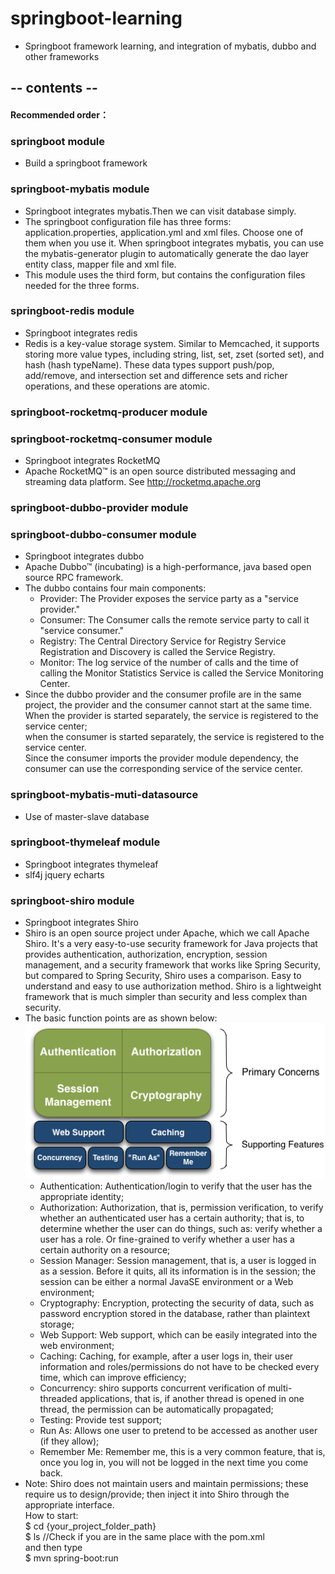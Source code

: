 # springboot-learning
 * Springboot framework learning, and integration of mybatis, dubbo and other frameworks

## -- contents --

#### Recommended order：

### springboot module
 * Build a springboot framework
 
### springboot-mybatis module
 * Springboot integrates mybatis.Then we can visit database simply.  
 * The springboot configuration file has three forms: application.properties, application.yml and xml files. 
 Choose one of them when you use it. When springboot integrates mybatis, you can use the mybatis-generator plugin 
 to automatically generate the dao layer entity class, mapper file and xml file.  
 * This module uses the third form, but contains the configuration files needed for the three forms.
 
### springboot-redis module
 * Springboot integrates redis  
 * Redis is a key-value storage system. Similar to Memcached, it supports storing more value types, 
 including string, list, set, zset (sorted set), and hash (hash typeName). These data types support push/pop, add/remove, 
 and intersection set and difference sets and richer operations, and these operations are atomic.
 
### springboot-rocketmq-producer module  
### springboot-rocketmq-consumer module
 * Springboot integrates RocketMQ
 * Apache RocketMQ™ is an open source distributed messaging and streaming data platform.
 See http://rocketmq.apache.org
  
### springboot-dubbo-provider module
### springboot-dubbo-consumer module
 * Springboot integrates dubbo
 * Apache Dubbo™ (incubating) is a high-performance, java based open source RPC framework.
 * The dubbo contains four main components:    
   * Provider: The Provider exposes the service party as a "service provider."   
   * Consumer: The Consumer calls the remote service party to call it "service consumer."   
   * Registry: The Central Directory Service for Registry Service Registration and Discovery is called the 
   Service Registry.   
   * Monitor: The log service of the number of calls and the time of calling the Monitor Statistics Service is called 
   the Service Monitoring Center. 
 * Since the dubbo provider and the consumer profile are in the same project, the provider and the consumer cannot start 
 at the same time.   
 When the provider is started separately, the service is registered to the service center;   
 when the consumer is started separately, the service is registered to the service center.   
 Since the consumer imports the provider module dependency, the consumer can use the corresponding service of the 
 service center.
  
### springboot-mybatis-muti-datasource
 *  Use of master-slave database
  
### springboot-thymeleaf module
 * Springboot integrates thymeleaf
 * slf4j jquery echarts
 
### springboot-shiro module
 * Springboot integrates Shiro
 * Shiro is an open source project under Apache, which we call Apache Shiro. It's a very easy-to-use security framework 
 for Java projects that provides authentication, authorization, encryption, session management, and a security framework 
 that works like Spring Security, but compared to Spring Security, Shiro uses a comparison. Easy to understand and 
 easy to use authorization method. Shiro is a lightweight framework that is much simpler than security and less 
 complex than security.  
 * The basic function points are as shown below:  
 ![image text](images/shiro_function_points.png)  
   * Authentication: Authentication/login to verify that the user has the appropriate identity;
   * Authorization: Authorization, that is, permission verification, to verify whether an authenticated user has a 
   certain authority; that is, to determine whether the user can do things, such as: verify whether a user has a role. 
   Or fine-grained to verify whether a user has a certain authority on a resource;
   * Session Manager: Session management, that is, a user is logged in as a session. Before it quits, all its 
   information is in the session; the session can be either a normal JavaSE environment or a Web environment;
   * Cryptography: Encryption, protecting the security of data, such as password encryption stored in the database, 
   rather than plaintext storage;
   * Web Support: Web support, which can be easily integrated into the web environment;
   * Caching: Caching, for example, after a user logs in, their user information and roles/permissions do not have to be 
   checked every time, which can improve efficiency;
   * Concurrency: shiro supports concurrent verification of multi-threaded applications, that is, if another thread is 
   opened in one thread, the permission can be automatically propagated;
   * Testing: Provide test support;
   * Run As: Allows one user to pretend to be accessed as another user (if they allow);
   * Remember Me: Remember me, this is a very common feature, that is, once you log in, you will not be logged in the 
   next time you come back.
 * Note: Shiro does not maintain users and maintain permissions; these require us to design/provide; then inject it into 
 Shiro through the appropriate interface.  
 How to start:  
 $ cd {your_project_folder_path}  
 $ ls //Check if you are in the same place with the pom.xml  
 and then type  
 $ mvn spring-boot:run
 
 
 
 
 
 
 
 
 
 
 
 
 
 
 
 
 
 
 
 
 
 
 
 
 
 
 
 
 
 
 
 
 
 
 
  
  